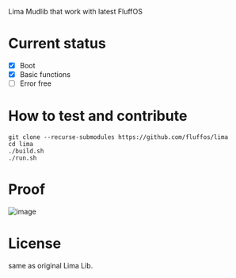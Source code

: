 Lima Mudlib that work with latest FluffOS

# Current status
- [x] Boot
- [X] Basic functions
- [ ] Error free

# How to test and contribute
```
git clone --recurse-submodules https://github.com/fluffos/lima
cd lima
./build.sh
./run.sh
```

# Proof
![image](https://user-images.githubusercontent.com/1256464/78710559-61566400-78ca-11ea-8479-cb87e319aab4.png)

# License
same as original Lima Lib.
